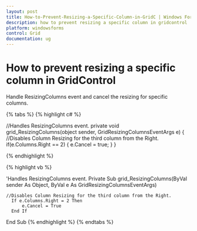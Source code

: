 ```yaml
---
layout: post
title: How-to-Prevent-Resizing-a-Specific-Column-in-GridC | Windows Forms | Syncfusion
description: how to prevent resizing a specific column in gridcontrol
platform: windowsforms
control: Grid
documentation: ug
---
```


# How to prevent resizing a specific column in GridControl

Handle ResizingColumns event and cancel the resizing for specific columns.

{% tabs %}
{% highlight c# %}

//Handles ResizingColumns event.
 private void grid_ResizingColumns(object sender, GridResizingColumnsEventArgs e)
{
	//Disables Column Resizing for the third column from the Right.
    if(e.Columns.Right == 2)
    {
        e.Cancel = true;
    }
}

{% endhighlight %}

{% highlight vb %}

'Handles ResizingColumns event.
Private Sub grid_ResizingColumns(ByVal sender As Object, ByVal e As GridResizingColumnsEventArgs)

	//Disables Column Resizing for the third column from the Right.
      If e.Columns.Right = 2 Then
          e.Cancel = True
      End If
End Sub
{% endhighlight %}
{% endtabs %}
